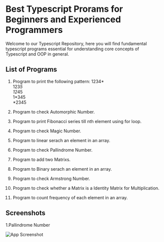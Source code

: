 
# Best Typescript Prorams for Beginners and Experienced Programmers

Welcome to our Typescript Repository, here you will find fundamental typescript programs essential for understanding core concepts of Typescript and OOP in general.




## List of Programs 

1. Program to print the following pattern:
    1234* <br> 
    123*5 <br> 
    12*45 <br> 
    1*345 <br> 
    *2345 <br> 
2. Program to check Automorphic Number.

3. Program to print Fibonacci series till nth element using for loop.

4. Program to check Magic Number.

5. Program to linear serach an element in an array.

6. Program to check Pallindrome Number.

7. Program to add two Matrixs.

8. Program to Binary serach an element in an array.

9. Program to check Armstrong Number.

10. Program to check whether a Matrix is a Identity Matrix for Multiplication.

11. Program to count frequency of each element in an array. 
## Screenshots

1.Pallindrome Number 

![App Screenshot](https://via.placeholder.com/468x300?text=App+Screenshot+Here)

